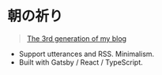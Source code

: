 # 朝の祈り

> [The 3rd generation of my blog](https://raptazure.github.io/posts/writing-blog/)

- Support utterances and RSS. Minimalism.
- Built with Gatsby / React / TypeScript.
